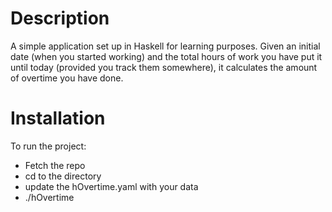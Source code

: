 # Description
A simple application set up in Haskell for learning purposes. Given an initial date (when you started working) and the total hours of work you have put it until today (provided you track them somewhere), it calculates the amount of overtime you have done.

# Installation
To run the project:
* Fetch the repo
* cd to the directory
* update the hOvertime.yaml with your data
* ./hOvertime
